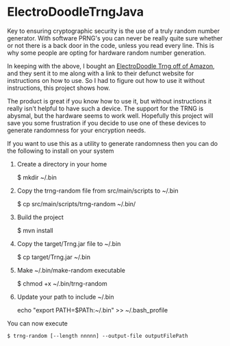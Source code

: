 # ElectroDoodleTrngJava
Key to ensuring cryptographic security is the use of a truly random number generator.  With software PRNG's you can never be really quite sure whether or not there is a back door in the code, unless you read every line.  This is why some people are opting for hardware random number generation.

In keeping with the above, I bought an [ElectroDoodle Trng off of Amazon](https://www.amazon.com/Random-Number-Generator-TRNG-N1-ElectroDoodle/dp/B07BRWVC5R/ref=sr_1_2?ie=UTF8&qid=1545423956&sr=8-2&keywords=trng), and they sent it to me along with a link to their defunct website for instructions on how to use.  So I had to figure out how to use it without instructions, this project shows how.

The product is great if you know how to use it, but without instructions it really isn't helpful to have such a device. The support for the TRNG is abysmal, but the hardware seems to work well. Hopefully this project will save you some frustration if you decide to use one of these devices to generate randomness for your encryption needs.

If you want to use this as a utility to generate randomness then you can do the following to install on your system

1) Create a directory in your home 

	$ mkdir ~/.bin

2) Copy the trng-random file from src/main/scripts to ~/.bin

	$ cp src/main/scripts/trng-random ~/.bin/
	
3) Build the project

	$ mvn install 
	
4) Copy the target/Trng.jar file to ~/.bin

	$ cp target/Trng.jar ~/.bin
	
5) Make ~/.bin/make-random executable 

    $ chmod +x ~/.bin/trng-random
    
6) Update your path to include ~/.bin

	echo "export PATH=$PATh:~/.bin" >> ~/.bash_profile

You can now execute 

    $ trng-random [--length nnnnn] --output-file outputFilePath

